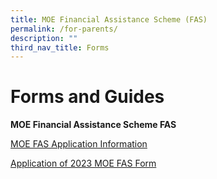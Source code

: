 ```yaml
---
title: MOE Financial Assistance Scheme (FAS)
permalink: /for-parents/
description: ""
third_nav_title: Forms
---
```



# **Forms and Guides**


**MOE Financial Assistance Scheme FAS**

[MOE FAS Application Information](https://drive.google.com/file/d/1zaR0nHluCvAAF3vP8ihksX1gKHqfQlXB/view?usp=share_link)

[Application of 2023 MOE FAS Form](https://drive.google.com/file/d/1B_hWFx0n0MKuFQ7YYcGIVEBStC8fupwM/view?usp=share_link)